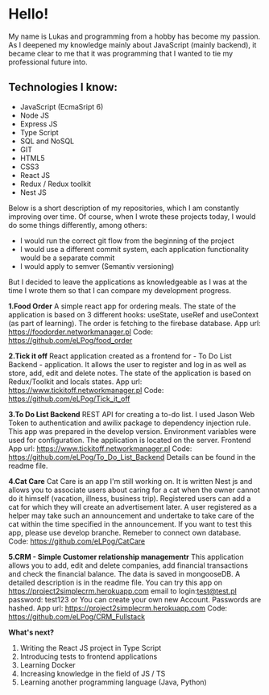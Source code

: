  # Hello!  #
  My name is Lukas and programming from a hobby has become my passion. As I deepened my knowledge mainly about JavaScript (mainly backend), it became clear to me that it was programming that I wanted to tie my professional future into.
  
   ## Technologies I know: ##
  * JavaScript (EcmaSript 6)
  * Node JS
  * Express JS
  * Type Script
  * SQL and NoSQL
  * GIT 
  * HTML5
  * CSS3
  * React JS
  * Redux / Redux toolkit
  * Nest JS
  
   Below is a short description of my repositories, which I am constantly improving over time. 
  Of course, when I wrote these projects today, I would do some things differently, among others: 
  * I would run the correct git flow from the beginning of the project
  * I would use a different commit system, each application functionality would be a separate commit
  * I would apply to semver (Semantiv versioning)
    
   But I decided to leave the applications as knowledgeable as I was at the time I wrote them so that I can compare my development progress.
    
  **1.Food Order**
  A simple react app for ordering meals. The state of the application is based on 3 different hooks: useState, useRef and useContext (as part of learning). The order is fetching to the firebase database.
  App url: https://foodorder.networkmanager.pl
  Code: https://github.com/eLPog/food_order
  
  **2.Tick it off**
     React application created as a frontend for - To Do List Backend - application. It allows the user to register and log in as well as store, add, edit and delete notes. The state of the application is based on Redux/Toolkit and locals states.
   App url:  https://www.tickitoff.networkmanager.pl
   Code: https://github.com/eLPog/Tick_it_off
     
  **3.To Do List Backend**
    REST API for creating a to-do list. I used Jason Web Token to authentication and awilix package to dependency injection rule. This app was prepared in the develop version. Environment variables were used for configuration. The application is located on the server.
   Frontend App url:  https://www.tickitoff.networkmanager.pl
   Code: https://github.com/eLPog/To_Do_List_Backend
     Details can be found in the readme file.
    
  **4.Cat Care**
    Cat Care is an app I'm still working on. It is written Nest js and allows you to associate users about caring for a cat when the owner cannot do it himself (vacation, illness, business trip). Registered users can add a cat for which they will create an advertisement later. A user registered as a helper may take such an announcement and undertake to take care of the cat within the time specified in the announcement. If you want to test this app, please use develop branche. Remeber to connect own database. 
    Code: https://github.com/eLPog/CatCare
    
   **5.CRM - Simple Customer relationship managementr**
       This application allows you to add, edit and delete companies, add financial transactions and check the financial balance. The data is saved in mongooseDB. A detailed description is in the readme file. You can try this app on https://project2simplecrm.herokuapp.com email to login:test@test.pl password: test123 or You can create your own new Account. Passwords are hashed.
       App url: https://project2simplecrm.herokuapp.com
       Code:   https://github.com/eLPog/CRM_Fullstack
     
    
 **What's next?**
  1. Writing the React JS project in Type Script
  2. Introducing tests to frontend applications
  3. Learning Docker
  4. Increasing knowledge in the field of JS / TS
  5. Learning another programming language (Java, Python)
    
